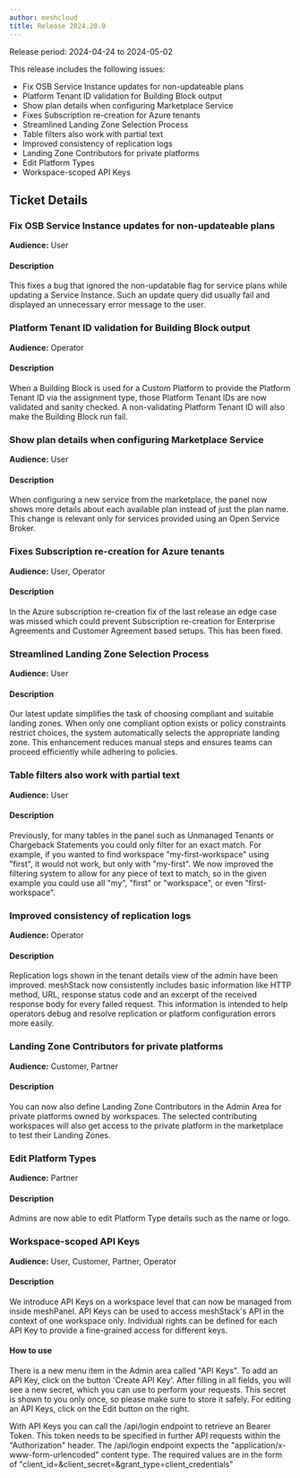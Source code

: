 ```yaml
---
author: meshcloud
title: Release 2024.20.0
---
```


Release period: 2024-04-24 to 2024-05-02

This release includes the following issues:
* Fix OSB Service Instance updates for non-updateable plans
* Platform Tenant ID validation for Building Block output
* Show plan details when configuring Marketplace Service
* Fixes Subscription re-creation for Azure tenants
* Streamlined Landing Zone Selection Process
* Table filters also work with partial text
* Improved consistency of replication logs
* Landing Zone Contributors for private platforms
* Edit Platform Types
* Workspace-scoped API Keys
<!--truncate-->

## Ticket Details
### Fix OSB Service Instance updates for non-updateable plans
**Audience:** User


#### Description
This fixes a bug that ignored the non-updatable flag for service plans 
while updating a Service Instance. Such an update query did usually fail 
and displayed an unnecessary error message to the user.

### Platform Tenant ID validation for Building Block output
**Audience:** Operator


#### Description
When a Building Block is used for a Custom Platform to provide the Platform Tenant ID via
the assignment type, those Platform Tenant IDs are now validated and sanity checked.
A non-validating Platform Tenant ID will also make the Building Block run fail.

### Show plan details when configuring Marketplace Service
**Audience:** User


#### Description
When configuring a new service from the marketplace, the panel now shows more details
about each available plan instead of just the plan name.
This change is relevant only for services provided using an Open Service Broker.

### Fixes Subscription re-creation for Azure tenants
**Audience:** User, Operator


#### Description
In the Azure subscription re-creation fix of the last release an edge case was missed which 
could prevent Subscription re-creation for Enterprise Agreements and Customer Agreement
based setups. This has been fixed.

### Streamlined Landing Zone Selection Process
**Audience:** User


#### Description
Our latest update simplifies the task of choosing compliant and suitable landing zones. When only one 
compliant option exists or policy constraints restrict choices, the system automatically selects the 
appropriate landing zone. This enhancement reduces manual steps and ensures teams can proceed efficiently 
while adhering to policies.

### Table filters also work with partial text
**Audience:** User


#### Description
Previously, for many tables in the panel such as Unmanaged Tenants or Chargeback Statements you could only filter for
an exact match. For example, if you wanted to find workspace "my-first-workspace" using "first",
it would not work, but only with "my-first". We now improved the filtering system to allow for any piece of text to match,
so in the given example you could use all "my", "first" or "workspace", or even "first-workspace".

### Improved consistency of replication logs
**Audience:** Operator


#### Description
Replication logs shown in the tenant details view of the admin have been improved.
meshStack now consistently includes basic information like HTTP method, URL,
response status code and an excerpt of the received response body for every failed
request. This information is intended to help operators debug and resolve replication
or platform configuration errors more easily.

### Landing Zone Contributors for private platforms
**Audience:** Customer, Partner


#### Description
You can now also define Landing Zone Contributors in the Admin Area for private platforms owned by workspaces. 
The selected contributing workspaces will also get access to the private platform in the marketplace to 
test their Landing Zones.

### Edit Platform Types
**Audience:** Partner


#### Description
Admins are now able to edit Platform Type details such as the name or logo.

### Workspace-scoped API Keys
**Audience:** User, Customer, Partner, Operator


#### Description
We introduce API Keys on a workspace level that can now be managed from inside meshPanel.
API Keys can be used to access meshStack's API in the context of one workspace only.
Individual rights can be defined for each API Key to provide a fine-grained access for different keys.

#### How to use
There is a new menu item in the Admin area called "API Keys".
To add an API Key, click on the button 'Create API Key'. After filling in all 
fields, you will see a new secret, which you can use to perform your requests. This secret is shown to
you only once, so please make sure to store it safely. For editing an API Keys, click on the 
Edit button on the right.  

With API Keys you can call the /api/login endpoint to retrieve an Bearer Token. This token needs to be
specified in further API requests within the "Authorization" header.
The /api/login endpoint expects the "application/x-www-form-urlencoded" content type. 
The required values are in the form of "client_id=<API KEY UUID>&client_secret=<SECRET>&grant_type=client_credentials"

